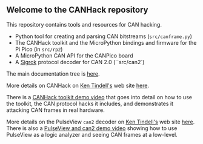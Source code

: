 ## Welcome to the CANHack repository

This repository contains tools and resources for CAN hacking.

- Python tool for creating and parsing CAN bitstreams (``src/canframe.py``)
- The CANHack toolkit and the MicroPython bindings and firmware for the Pi Pico (in ``src/rp2``)
- A MicroPython CAN API for the CANPico board
- A [Sigrok](https://sigrok.org) protocol decoder for CAN 2.0 (``src/can2`)

The main documentation tree is [here](https://kentindell.github.io/canhack/).

More details on CANHack on [Ken Tindell's](https://kentindell.github.io)
web site [here](https://kentindell.github.io/canhack).

There
is a [CANHack toolkit demo video](https://youtu.be/dATyoWOlEJU) 
that goes into detail on how to use the toolkit, the CAN protocol hacks it
includes, and demonstrates it attacking CAN frames in real hardware.

More details on the PulseView ``can2`` decoder on [Ken Tindell's](https://kentindell.github.io) web
site [here](https://kentindell.github.io/can2). There
is also a [PulseView and can2 demo video](https://youtu.be/RvExJSDvhKo) showing how to use PulseView
as a logic analyzer and seeing CAN frames at a low-level.
